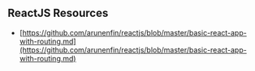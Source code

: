 ## ReactJS Resources

 - [https://github.com/arunenfin/reactjs/blob/master/basic-react-app-with-routing.md](https://github.com/arunenfin/reactjs/blob/master/basic-react-app-with-routing.md)
